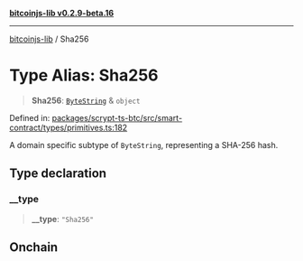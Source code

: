 [**bitcoinjs-lib v0.2.9-beta.16**](../README.md)

***

[bitcoinjs-lib](../README.md) / Sha256

# Type Alias: Sha256

> **Sha256**: [`ByteString`](ByteString.md) & `object`

Defined in: [packages/scrypt-ts-btc/src/smart-contract/types/primitives.ts:182](https://github.com/sCrypt-Inc/scrypt-btc-mono/blob/7d2760b2d3565565fcb011792878d3764e0701be/packages/scrypt-ts-btc/src/smart-contract/types/primitives.ts#L182)

A domain specific subtype of `ByteString`, representing a SHA-256 hash.

## Type declaration

### \_\_type

> **\_\_type**: `"Sha256"`

## Onchain

